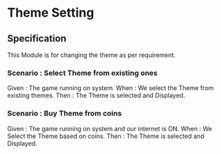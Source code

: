 # Theme Setting

## Specification

This Module is for changing the theme as per requirement.

### Scenario : Select Theme from existing ones

Given : The game running on system.
When : We select the Theme from existing themes.
Then : The Theme is selected and Displayed.

### Scenario : Buy Theme from coins

Given : The game running on system and our internet is ON.
When : We Select the Theme based on coins.
Then : The Theme is selected and Displayed.
